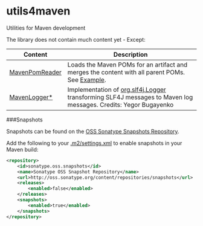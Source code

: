 # utils4maven
Utilities for Maven development

The library does not contain much content yet - Except:

| Content | Description |
| ------------- | ----------- |
| [MavenPomReader](https://github.com/fuinorg/utils4maven/blob/master/src/main/java/org/fuin/utils4maven/MavenPomReader.java) | Loads the Maven POMs for an artifact and merges the content with all parent POMs. See [Example](https://github.com/fuinorg/utils4maven/blob/master/src/test/java/org/fuin/utils4maven/MavenPomReaderTest.java).|
| [MavenLogger*](https://github.com/fuinorg/utils4maven/tree/master/src/main/java/org/slf4j/impl) | Implementation of [org.slf4j.Logger](http://www.slf4j.org/api/org/slf4j/Logger.html) transforming SLF4J messages to Maven log messages. Credits: Yegor Bugayenko |

###Snapshots

Snapshots can be found on the [OSS Sonatype Snapshots Repository](http://oss.sonatype.org/content/repositories/snapshots/org/fuin "Snapshot Repository"). 

Add the following to your [.m2/settings.xml](http://maven.apache.org/ref/3.2.1/maven-settings/settings.html "Reference configuration") to enable snapshots in your Maven build:

```xml
<repository>
    <id>sonatype.oss.snapshots</id>
    <name>Sonatype OSS Snapshot Repository</name>
    <url>http://oss.sonatype.org/content/repositories/snapshots</url>
    <releases>
        <enabled>false</enabled>
    </releases>
    <snapshots>
        <enabled>true</enabled>
    </snapshots>
</repository>
```
